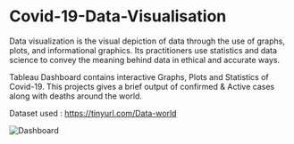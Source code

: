 # Covid-19-Data-Visualisation

Data visualization is the visual depiction of data through the use of graphs, plots, and informational graphics. Its practitioners use statistics and data science to convey the meaning behind data in ethical and accurate ways.
 
Tableau Dashboard contains interactive Graphs, Plots and Statistics of Covid-19. This projects gives a brief output of confirmed & Active cases along with deaths around the world.

Dataset used : https://tinyurl.com/Data-world 
 
![Dashboard](https://user-images.githubusercontent.com/69196828/174478517-23963fc6-eb1f-4109-af6a-4faea671327f.JPG)
